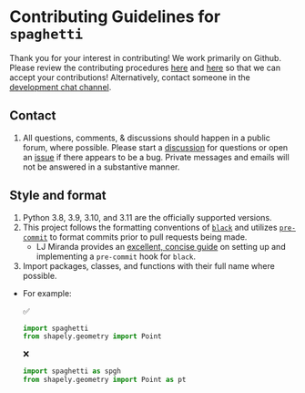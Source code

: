 # Contributing Guidelines for `spaghetti`

Thank you for your interest in contributing! We work primarily on Github. Please review the contributing procedures [here](http://pysal.org/getting_started#for-developers) and [here](https://github.com/pysal/pysal/wiki/GitHub-Standard-Operating-Procedures) so that we can accept your contributions! Alternatively, contact someone in the [development chat channel](https://gitter.im//pysal/Spaghetti).


## Contact

1. All questions, comments, & discussions should happen in a public forum, where possible. Please start a [discussion](https://github.com/pysal/spaghetti/discussions) for questions or open an [issue](https://github.com/pysal/spaghetti/issues) if there appears to be a bug. Private messages and emails will not be answered in a substantive manner.

## Style and format

1. Python 3.8, 3.9, 3.10, and 3.11 are the officially supported versions.
2. This project follows the formatting conventions of [`black`](https://black.readthedocs.io/en/stable/) and utilizes [`pre-commit`](https://pre-commit.com) to format commits prior to pull requests being made. 
    * LJ Miranda provides an [excellent, concise guide](https://ljvmiranda921.github.io/notebook/2018/06/21/precommits-using-black-and-flake8/) on setting up and implementing a `pre-commit` hook for `black`.
3. Import packages, classes, and functions with their full name where possible.
  * For example:
    
    :white_check_mark:
    ```python
    import spaghetti
    from shapely.geometry import Point
    ```
    :x:
    ```python
    import spaghetti as spgh
    from shapely.geometry import Point as pt
    ```


